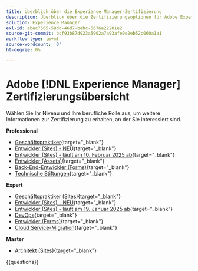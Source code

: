 ```yaml
---
title: Überblick über die Experience Manager-Zertifizierung
description: Überblick über die Zertifizierungsoptionen für Adobe Experience Manager
solution: Experience Manager
exl-id: abec7565-58dd-46d7-bebc-5676a22201e2
source-git-commit: bcf93b87d923a5902a7a93afe0e2eb52c060a1a1
workflow-type: tm+mt
source-wordcount: '0'
ht-degree: 0%

---
```


# Adobe [!DNL Experience Manager] Zertifizierungsübersicht

Wählen Sie Ihr Niveau und Ihre berufliche Rolle aus, um weitere Informationen zur Zertifizierung zu erhalten, an der Sie interessiert sind.

**Professional**

* [Geschäftspraktiker](https://certification.adobe.com/certification/experience-manager-business-practitioner-professional){target="_blank"} <!--AD0-E126-->
* [Entwickler (Sites) - NEU](https://certification.adobe.com/certification/sites-developer-professional-v2){target="_blank"} <!--AD0-E128-->
* [Entwickler (Sites) - läuft am 10. Februar 2025 ab](https://certification.adobe.com/certification/sites-developer-professional){target="_blank"} <!--AD0-E123-->
* [Entwickler (Assets)](https://certification.adobe.com/certification/assets-developer-professional){target="_blank"} <!--AD0-E129-->
* [Back-End-Entwickler (Forms)](https://certification.adobe.com/certification/backend-developer-professional){target="_blank"} <!--AD0-E127-->
* [Technische Stiftungen](https://certification.adobe.com/certification/technical-foundations-professional){target="_blank"} <!--AD0-E132-->

**Expert**

* [Geschäftspraktiker (Sites)](https://certification.adobe.com/certification/sites-business-practitioner-expert){target="_blank"} <!--AD0-E121-->
* [Entwickler (Sites) - NEU](https://certification.adobe.com/certification/sites-developer-expert-v2){target="_blank"} <!--AD0-E137-->
* [Entwickler (Sites) - läuft am 19. Januar 2025 ab](https://certification.adobe.com/certification/sites-developer-expert){target="_blank"} <!--AD0-E134-->
* [DevOps](https://certification.adobe.com/certification/aem-devops-engineer-expert){target="_blank"} <!--AD0-E124-->
* [Entwickler (Forms)](https://certification.adobe.com/certification/aem-forms-developer-expert){target="_blank"} <!--AD0-E125-->
* [Cloud Service-Migration](https://certification.adobe.com/certification/cloud-service-migration-expert){target="_blank"} <!--AD0-E136-->

**Master**

* [Architekt (Sites)](https://certification.adobe.com/certification/sites-architect-master){target="_blank"} <!--AD0-E117-->

{{questions}}
